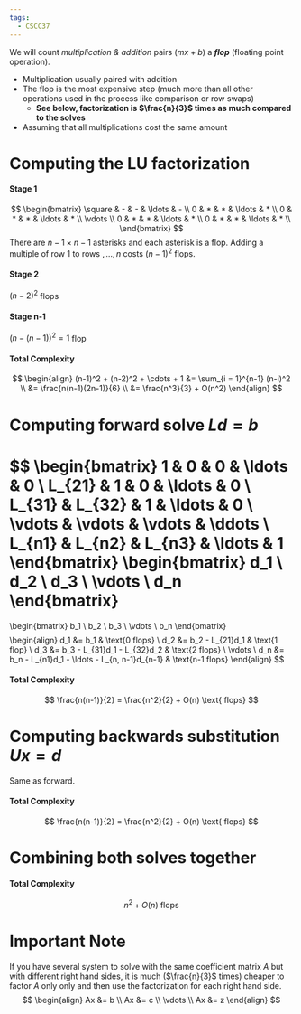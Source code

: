```yaml
---
tags:
  - CSCC37
---
```

We will count *multiplication & addition* pairs ($mx + b$) a **_flop_** (floating point operation).
- Multiplication usually paired with addition
- The flop is the most expensive step (much more than all other operations used in the process like comparison or row swaps)
	- **See below, factorization is $\frac{n}{3}$ times as much compared to the solves**
- Assuming that all multiplications cost the same amount
# Computing the LU factorization
#### Stage 1
$$
\begin{bmatrix}
\square & - & - & \ldots & - \\
0 & * & *  & \ldots & * \\
0 & * & *  & \ldots & * \\
\vdots \\
0 & * & *  & \ldots & * \\
0 & * & *  & \ldots & * \\
\end{bmatrix}
$$
There are $n-1 \times n-1$ asterisks and each asterisk is a flop.
Adding a multiple of row $1$ to rows $, \ldots, n$ costs $(n-1)^2$ flops.
#### Stage 2
$(n-2)^2$ flops
#### Stage n-1
$(n- (n-1))^2 = 1$ flop
#### Total Complexity
$$
\begin{align}
(n-1)^2 + (n-2)^2 + \cdots + 1 &= \sum_{i = 1}^{n-1} (n-i)^2 \\
&= \frac{n(n-1)(2n-1)}{6} \\
&= \frac{n^3}{3} + O(n^2)
\end{align}
$$
# Computing forward solve $Ld = b$
$$
\begin{bmatrix}
1 & 0 & 0 & \ldots & 0 \\
L_{21} & 1 & 0 & \ldots & 0 \\
L_{31} & L_{32} & 1 & \ldots & 0 \\
\vdots & \vdots & \vdots & \ddots \\
L_{n1} & L_{n2} & L_{n3} & \ldots & 1
\end{bmatrix}
\begin{bmatrix}
d_1 \\
d_2 \\
d_3 \\
\vdots \\
d_n
\end{bmatrix}
=
\begin{bmatrix}
b_1 \\
b_2 \\
b_3 \\
\vdots \\
b_n
\end{bmatrix}
$$
$$
\begin{align}
d_1 &= b_1 & \text{0 flops} \\
d_2 &= b_2 - L_{21}d_1 & \text{1 flop} \\
d_3 &= b_3 - L_{31}d_1 - L_{32}d_2 & \text{2 flops} \\
\vdots \\
d_n &= b_n - L_{n1}d_1 - \ldots - L_{n, n-1}d_{n-1} & \text{n-1 flops}
\end{align}
$$
#### Total Complexity
$$
\frac{n(n-1)}{2} = \frac{n^2}{2} + O(n) \text{ flops}
$$
# Computing backwards substitution $Ux = d$
Same as forward.
#### Total Complexity
$$
\frac{n(n-1)}{2} = \frac{n^2}{2} + O(n) \text{ flops}
$$
# Combining both solves together
#### Total Complexity
$$
n^2 + O(n) \text{ flops}
$$
# Important Note
If you have several system to solve with the same coefficient matrix $A$ but with different right hand sides, it is much ($\frac{n}{3}$ times) cheaper to factor $A$ only only and then use the factorization for each right hand side. 
$$
\begin{align}
Ax &= b \\
Ax &= c \\
\vdots \\
Ax &= z
\end{align}
$$